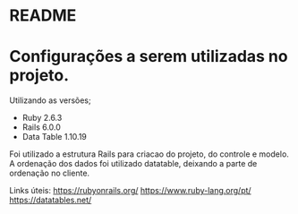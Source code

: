 # README

<h1>Configurações a serem utilizadas no projeto.</h1>

Utilizando as versões;
* Ruby 2.6.3
* Rails 6.0.0
* Data Table 1.10.19

Foi utilizado a estrutura Rails para criacao do projeto, do controle e modelo. A ordenação dos dados foi utilizado datatable, deixando a parte de ordenação no cliente.

Links úteis:
https://rubyonrails.org/ 
https://www.ruby-lang.org/pt/
https://datatables.net/
